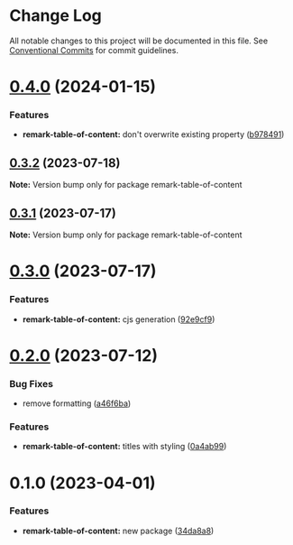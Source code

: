 # Change Log

All notable changes to this project will be documented in this file.
See [Conventional Commits](https://conventionalcommits.org) for commit guidelines.

# [0.4.0](https://github.com/adaltas/remark-gatsby-plugins/compare/remark-table-of-content@0.3.2...remark-table-of-content@0.4.0) (2024-01-15)


### Features

* **remark-table-of-content:** don't overwrite existing property ([b978491](https://github.com/adaltas/remark-gatsby-plugins/commit/b978491b3f04bcdf1884f0115c7da2cf731b9713))





## [0.3.2](https://github.com/adaltas/remark-gatsby-plugins/compare/remark-table-of-content@0.3.1...remark-table-of-content@0.3.2) (2023-07-18)

**Note:** Version bump only for package remark-table-of-content





## [0.3.1](https://github.com/adaltas/remark-gatsby-plugins/compare/remark-table-of-content@0.3.0...remark-table-of-content@0.3.1) (2023-07-17)

**Note:** Version bump only for package remark-table-of-content





# [0.3.0](https://github.com/adaltas/remark-gatsby-plugins/compare/remark-table-of-content@0.2.0...remark-table-of-content@0.3.0) (2023-07-17)


### Features

* **remark-table-of-content:** cjs generation ([92e9cf9](https://github.com/adaltas/remark-gatsby-plugins/commit/92e9cf9d499c0b20753e082d14e34ec293e71883))





# [0.2.0](https://github.com/adaltas/remark-gatsby-plugins/compare/remark-table-of-content@0.1.0...remark-table-of-content@0.2.0) (2023-07-12)


### Bug Fixes

* remove formatting ([a46f6ba](https://github.com/adaltas/remark-gatsby-plugins/commit/a46f6ba235becc3b02acd87dc124f6a6d5dd3f1b))


### Features

* **remark-table-of-content:** titles with styling ([0a4ab99](https://github.com/adaltas/remark-gatsby-plugins/commit/0a4ab99ca5bbe5225baf94629b1c1d3880998409))





# 0.1.0 (2023-04-01)


### Features

* **remark-table-of-content:** new package ([34da8a8](https://github.com/adaltas/remark-gatsby-plugins/commit/34da8a874cc7c7b2715548dc830d609a718eca40))
